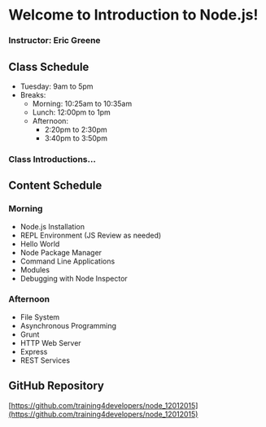 # Welcome to Introduction to Node.js!

### Instructor: Eric Greene

## Class Schedule

- Tuesday: 9am to 5pm
- Breaks:
	- Morning: 10:25am to 10:35am
	- Lunch: 12:00pm to 1pm
	- Afternoon:
		- 2:20pm to 2:30pm
		- 3:40pm to 3:50pm

### Class Introductions...

## Content Schedule

### Morning
- Node.js Installation
- REPL Environment (JS Review as needed)
- Hello World
- Node Package Manager
- Command Line Applications
- Modules
- Debugging with Node Inspector

### Afternoon
- File System
- Asynchronous Programming
- Grunt
- HTTP Web Server
- Express
- REST Services

## GitHub Repository

[https://github.com/training4developers/node_12012015](https://github.com/training4developers/node_12012015)
